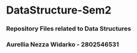 # DataStructure-Sem2

### Repository Files related to Data Structures
### Aurellia Nezza Widarko - 2802546531
